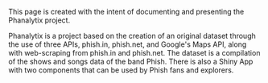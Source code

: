 This page is created with the intent of documenting and presenting the Phanalytix project. 

Phanalytix is a project based on the creation of an original dataset through the use of three APIs, phish.in, phish.net, and Google's Maps API, along with web-scraping from phish.in and phish.net.  The dataset is a compilation of the shows and songs data of the band Phish. There is also a Shiny App with two components that can be used by Phish fans and explorers.
